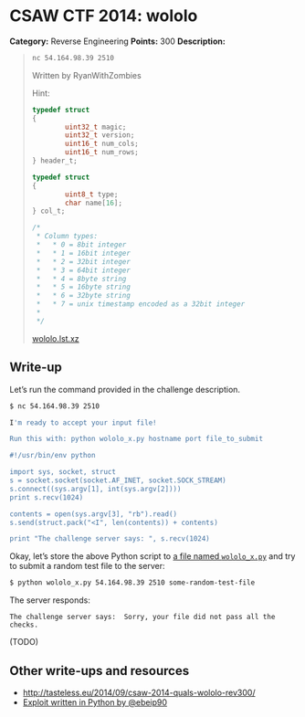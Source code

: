 # CSAW CTF 2014: wololo

**Category:** Reverse Engineering
**Points:** 300
**Description:**

> ```bash
> nc 54.164.98.39 2510
> ```
>
> Written by RyanWithZombies
>
> Hint:
>
> ```c
> typedef struct
> {
>         uint32_t magic;
>         uint32_t version;
>         uint16_t num_cols;
>         uint16_t num_rows;
> } header_t;
>
> typedef struct
> {
>         uint8_t type;
>         char name[16];
> } col_t;
>
> /*
>  * Column types:
>  *   * 0 = 8bit integer
>  *   * 1 = 16bit integer
>  *   * 2 = 32bit integer
>  *   * 3 = 64bit integer
>  *   * 4 = 8byte string
>  *   * 5 = 16byte string
>  *   * 6 = 32byte string
>  *   * 7 = unix timestamp encoded as a 32bit integer
>  *
>  */
> ```
>
> [wololo.lst.xz](wololo.lst.xz)

## Write-up

Let’s run the command provided in the challenge description.

```bash
$ nc 54.164.98.39 2510

I'm ready to accept your input file!

Run this with: python wololo_x.py hostname port file_to_submit

#!/usr/bin/env python

import sys, socket, struct
s = socket.socket(socket.AF_INET, socket.SOCK_STREAM)
s.connect((sys.argv[1], int(sys.argv[2])))
print s.recv(1024)

contents = open(sys.argv[3], "rb").read()
s.send(struct.pack("<I", len(contents)) + contents)

print "The challenge server says: ", s.recv(1024)
```

Okay, let’s store the above Python script to [a file named `wololo_x.py`](wololo_x.py) and try to submit a random test file to the server:

```bash
$ python wololo_x.py 54.164.98.39 2510 some-random-test-file
```

The server responds:

```
The challenge server says:  Sorry, your file did not pass all the checks.
```

(TODO)

## Other write-ups and resources

* <http://tasteless.eu/2014/09/csaw-2014-quals-wololo-rev300/>
* [Exploit written in Python by @ebeip90](https://gist.github.com/ebeip90/d167b9a52cb55fbffeb2#file-wololo-py)
